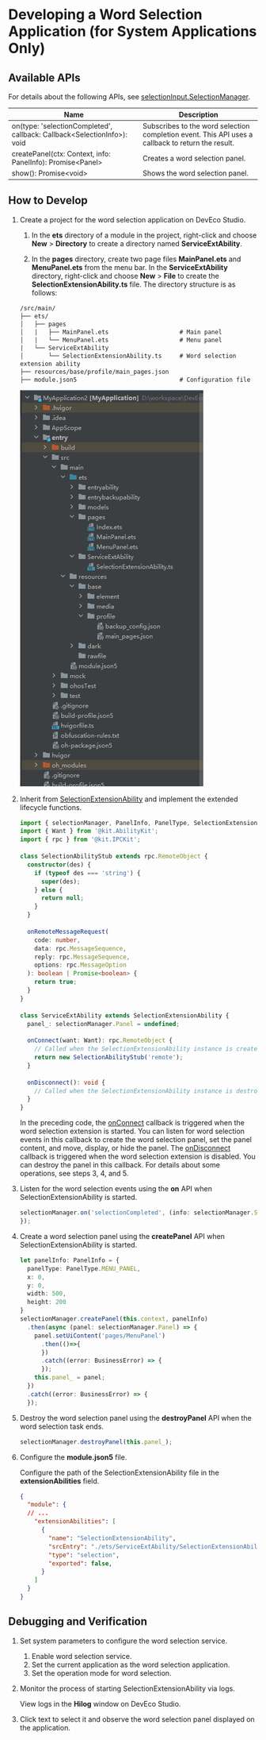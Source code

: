 # Developing a Word Selection Application (for System Applications Only)

<!--Kit: Basic Services Kit-->
<!--Subsystem: SelectionInput-->
<!--Owner: @no86-->
<!--Designer: @mmwwbb-->
<!--Tester: @dong-dongzhen-->
<!--Adviser: @fang-jinxu-->

## Available APIs

For details about the following APIs, see [selectionInput.SelectionManager](../../reference/apis-basic-services-kit/js-apis-selectionInput-selectionManager-sys.md).

| Name| Description|
| ---- | ---- |
| on(type: 'selectionCompleted', callback: Callback\<SelectionInfo\>): void | Subscribes to the word selection completion event. This API uses a callback to return the result.|
| createPanel(ctx: Context, info: PanelInfo): Promise\<Panel\> | Creates a word selection panel.|
| show(): Promise\<void\> | Shows the word selection panel.|

## How to Develop

1. Create a project for the word selection application on DevEco Studio.

    1. In the **ets** directory of a module in the project, right-click and choose **New** > **Directory** to create a directory named **ServiceExtAbility**.

    2. In the **pages** directory, create two page files **MainPanel.ets** and **MenuPanel.ets** from the menu bar. In the **ServiceExtAbility** directory, right-click and choose **New** > **File** to create the **SelectionExtensionAbility.ts** file. The directory structure is as follows:

    ```
    /src/main/
    ├── ets/
    │   ├── pages
    │   |   ├── MainPanel.ets                    # Main panel
    │   |   └── MenuPanel.ets                    # Menu panel
    |   └── ServiceExtAbility
    │       └── SelectionExtensionAbility.ts     # Word selection extension ability
    ├── resources/base/profile/main_pages.json
    ├── module.json5                             # Configuration file
    ```

    ![Word selection application project](figures/selection-application-project.png)

2. Inherit from [SelectionExtensionAbility](../../reference/apis-basic-services-kit/js-apis-selectionInput-selectionExtensionAbility-sys.md) and implement the extended lifecycle functions.
    ```ts
    import { selectionManager, PanelInfo, PanelType, SelectionExtensionAbility, BusinessError } from '@kit.BasicServicesKit';
    import { Want } from '@kit.AbilityKit';
    import { rpc } from '@kit.IPCKit';

    class SelectionAbilityStub extends rpc.RemoteObject {
      constructor(des) {
        if (typeof des === 'string') {
          super(des);
        } else {
          return null;
        }
      }

      onRemoteMessageRequest(
        code: number,
        data: rpc.MessageSequence,
        reply: rpc.MessageSequence,
        options: rpc.MessageOption
      ): boolean | Promise<boolean> {
        return true;
      }
    }

    class ServiceExtAbility extends SelectionExtensionAbility {
      panel_: selectionManager.Panel = undefined;

      onConnect(want: Want): rpc.RemoteObject {
        // Called when the SelectionExtensionAbility instance is created. You can execute initialization logic (such as defining variables, loading resources, and listening for word selection events) in this callback.
        return new SelectionAbilityStub('remote');
      }

      onDisconnect(): void {
        // Called when the SelectionExtensionAbility instance is destroyed (for example, when the user disables the word selection feature or switches the word selection application). You can clear resources and save data in this callback.
      }
    }
    ```
    In the preceding code, the [onConnect](../../reference/apis-basic-services-kit/js-apis-selectionInput-selectionExtensionAbility-sys.md#onconnect) callback is triggered when the word selection extension is started. You can listen for word selection events in this callback to create the word selection panel, set the panel content, and move, display, or hide the panel. The [onDisconnect](../../reference/apis-basic-services-kit/js-apis-selectionInput-selectionExtensionAbility-sys.md#ondisconnect) callback is triggered when the word selection extension is disabled. You can destroy the panel in this callback. For details about some operations, see steps 3, 4, and 5.

3. Listen for the word selection events using the **on** API when SelectionExtensionAbility is started.
    ```ts
    selectionManager.on('selectionCompleted', (info: selectionManager.SelectionInfo) => {
    });
    ```

4. Create a word selection panel using the **createPanel** API when SelectionExtensionAbility is started.
    ```ts
    let panelInfo: PanelInfo = {
      panelType: PanelType.MENU_PANEL,
      x: 0,
      y: 0,
      width: 500,
      height: 200
    }
    selectionManager.createPanel(this.context, panelInfo)
      .then(async (panel: selectionManager.Panel) => {
        panel.setUiContent('pages/MenuPanel')
          .then(()=>{
          })
          .catch((error: BusinessError) => {
          });
        this.panel_ = panel;
      })
      .catch((error: BusinessError) => {
      });
    ```
5. Destroy the word selection panel using the **destroyPanel** API when the word selection task ends.
    ```ts
    selectionManager.destroyPanel(this.panel_);
    ```

6. Configure the **module.json5** file.

    Configure the path of the SelectionExtensionAbility file in the **extensionAbilities** field.

    ```json
    {
      "module": {
      // ...
        "extensionAbilities": [
          {
            "name": "SelectionExtensionAbility",
            "srcEntry": "./ets/ServiceExtAbility/SelectionExtensionAbility.ts",
            "type": "selection",
            "exported": false,
          }
        ]
      }
    }
    ```

## Debugging and Verification

1. Set system parameters to configure the word selection service.

    1. Enable word selection service.
    2. Set the current application as the word selection application.
    3. Set the operation mode for word selection.

2. Monitor the process of starting SelectionExtensionAbility via logs.

    View logs in the **Hilog** window on DevEco Studio.

3. Click text to select it and observe the word selection panel displayed on the application.
